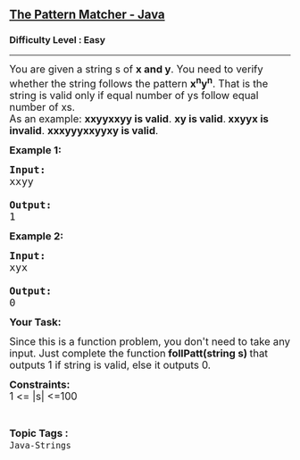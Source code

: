 <h2><a href="https://www.geeksforgeeks.org/problems/the-pattern-matcher-java/0">The Pattern Matcher - Java</a></h2><h3>Difficulty Level : Easy</h3><hr><div class="problems_problem_content__Xm_eO"><p><span style="font-size:18px">You are given a string s of <strong>x and y</strong>. You need to verify whether the string follows the pattern <strong>x<sup>n</sup>y<sup>n</sup></strong>. That is the string is valid only if equal number of ys follow equal number of xs.<br>
As an example: <strong>xxyyxxyy is valid</strong>. <strong>xy is valid</strong>.<strong> xxyyx is invalid</strong>. <strong>xxxyyyxxyyxy is valid</strong>.</span></p>

<p><strong><span style="font-size:18px">Example 1:</span></strong></p>

<pre><span style="font-size:18px"><strong>Input:</strong>
xxyy

<strong>Output:</strong>
1
</span></pre>

<p><strong><span style="font-size:18px">Example 2:</span></strong></p>

<pre><span style="font-size:18px"><strong>Input:</strong>
xyx

<strong>Output:</strong>
0</span></pre>

<p><span style="font-size:18px"><strong>Your Task:</strong></span></p>

<p><span style="font-size:18px">Since this is a function problem, you don't need to take any input. Just complete the function<strong> follPatt(string s) </strong>that outputs 1 if string is valid, else it outputs 0.</span></p>

<p><span style="font-size:18px"><strong>Constraints:</strong><br>
1 &lt;= |s| &lt;=100</span></p>
</div><br><p><span style=font-size:18px><strong>Topic Tags : </strong><br><code>Java-Strings</code>&nbsp;